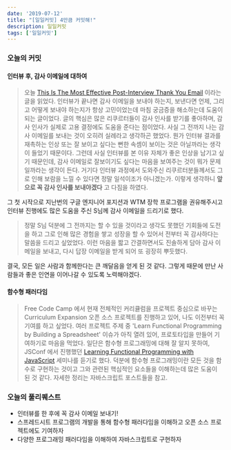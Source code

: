 ```yaml
---
date: '2019-07-12'
title: "[일일커밋] 4만큼 커밋해!"
description: 일일커밋
tags: ['일일커밋']
---
```


### 오늘의 커밋

#### 인터뷰 후, 감사 이메일에 대하여
> 오늘 [This Is The Most Effective Post-Interview Thank You Email](https://www.freecodecamp.org/news/interview-thank-you-email/) 이라는 글을 읽었다. 인터뷰가 끝나면 감사 이메일을 보내야 하는지, 보낸다면 언제, 그리고 어떻게 보내야 하는지가 항상 고민이었는데 마침 궁금증을 해소하는데 도움이 되는 글이었다. 글의 핵심은 많은 리쿠르터들이 감사 인사를 받기를 좋아하며, 감사 인사가 실제로 고용 결정에도 도움을 준다는 점이었다. 사실 그 전까지 나는 감사 이메일를 보내는 것이 오히려 실례라고 생각하곤 했었다. 뭔가 인터뷰 결과를 재촉하는 인상 또는 잘 보이고 싶다는 뻔한 속셈이 보이는 것은 아닐까라는 생각이 들었기 때문이다. 그런데 사실 인터뷰를 본 이유 자체가 좋은 인상을 남기고 싶기 때문인데, 감사 이메일로 잘보이기도 싶다는 마음을 보여주는 것이 뭐가 문제일까라는 생각이 든다. 거기다 인터뷰 과정에서 도와주신 리쿠르터분들께서도 그로 인해 보람을 느낄 수 있다면 정말 일석이조가 아니겠는가. 이렇게 생각하니 __앞으로 꼭 감사 인사를 보내야겠다__ 고 다짐을 하였다. 

그 첫 시작으로 지난번의 구글 엔지니어 포지션과 WTM 장학 프로그램을 권유해주시고 인터뷰 진행에도 많은 도움을 주신 S님께 감사 이메일을 드리기로 했다. 
> 정말 S님 덕분에 그 전까지는 할 수 있을 것이라고 생각도 못했던 기회들에 도전을 하고 그로 인해 많은 경험을 쌓고 성장을 할 수 있어서 전부터 꼭 감사하다는 말씀을 드리고 싶었었다. 이런 마음을 짧고 간결하면서도 진솔하게 담아 감사 이메일을 보내고, 다시 답장 이메일을 받게 되어 또 굉장히 뿌듯했다. 

결국, 모든 일은 사람과 함께한다는 큰 깨달음을 얻게 된 것 같다. 그렇게 때문에 만난 사람들과 좋은 인연을 이어나갈 수 있도록 노력해야겠다.


#### 함수형 패러다임
> Free Code Camp 에서 현재 전체적인 커리큘럼을 프로젝트 중심으로 바꾸는 Curriculum Expansion 오픈 소스 프로젝트를 진행하고 있어, 나도 이전부터 꼭 기여를 하고 싶었다. 여러 프로젝트 주제 중 'Learn Functional Programming by Building a Spreadsheet' 이슈가 아직 열려 있어, 프로토타입을 만들어 기여하기로 마음을 먹었다. 일단은 함수형 프로그래밍에 대해 잘 알지 못하여, JSConf 에서 진행했던 [Learning Functional Programming with JavaScript](https://www.youtube.com/watch?v=e-5obm1G_FY&list=LL2g61XaEZyN81Lp2X0Im7aw&index=2&t=253s) 세미나를 듣기로 했다. 덕분에 함수형 프로그래밍이란 모든 것을 함수로 구현하는 것이고 그와 관련된 핵심적인 요소들을 이해하는데 많은 도움이 된 것 같다. 자세한 정리는 자바스크립트 포스트들을 참고.

### 오늘의 풀리퀘스트
- 인터뷰를 한 후에 꼭 감사 이메일 보내기!
- 스프레드시트 프로그램의 개발을 통해 함수형 패러다임을 이해하고 오픈 소스 프로젝트에도 기여하자 
- 다양한 프로그래밍 패러다임을 이해하여 자바스크립트로 구현하자